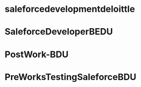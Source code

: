 # saleforcedevelopmentdeloittle
# SaleforceDeveloperBEDU
# PostWork-BDU
# PreWorksTestingSaleforceBDU
